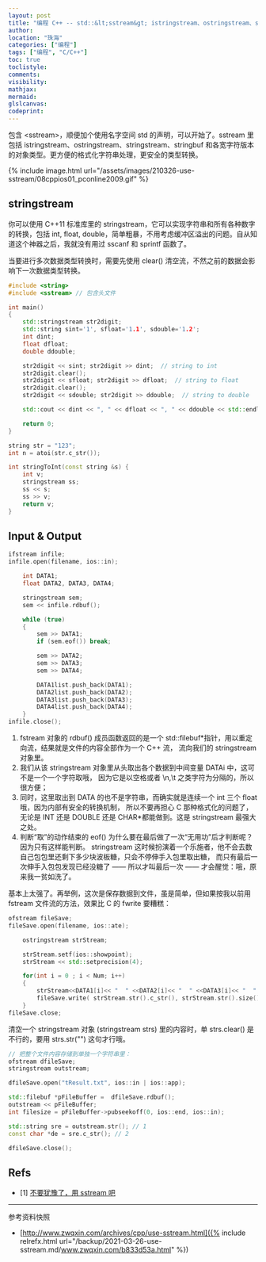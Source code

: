 ```yaml
---
layout: post
title: "编程 C++ -- std::&lt;sstream&gt; istringstream、ostringstream、stringstream"
author:
location: "珠海"
categories: ["编程"]
tags: ["编程", "C/C++"]
toc: true
toclistyle:
comments:
visibility:
mathjax:
mermaid:
glslcanvas:
codeprint:
---
```


包含 &lt;sstream&gt;，顺便加个使用名字空间 std 的声明，可以开始了。sstream 里包括 istringstream、ostringstream、stringstream、stringbuf 和各宽字符版本的对象类型。更方便的格式化字符串处理，更安全的类型转换。

{% include image.html url="/assets/images/210326-use-sstream/08cppios01_pconline2009.gif" %}


## stringstream

你可以使用 C++11 标准库里的 stringstream，它可以实现字符串和所有各种数字的转换，包括 int, float, double，简单粗暴，不用考虑缓冲区溢出的问题。自从知道这个神器之后，我就没有用过 sscanf 和 sprintf 函数了。

当要进行多次数据类型转换时，需要先使用 clear() 清空流，不然之前的数据会影响下一次数据类型转换。

```cpp
#include <string>
#include <sstream> // 包含头文件

int main()
{
    std::stringstream str2digit;
    std::string sint='1', sfloat='1.1', sdouble='1.2';
    int dint;
    float dfloat;
    double ddouble;

    str2digit << sint; str2digit >> dint;  // string to int
    str2digit.clear();
    str2digit << sfloat; str2digit >> dfloat;  // string to float
    str2digit.clear();
    str2digit << sdouble; str2digit >> ddouble;  // string to double

    std::cout << dint << ", " << dfloat << ", " << ddouble << std::endl;

    return 0;
}
```

```cpp
string str = "123";
int n = atoi(str.c_str());

int stringToInt(const string &s) {
    int v;
    stringstream ss;
    ss << s;
    ss >> v;
    return v;
}
```


## Input & Output

```cpp
ifstream infile;
infile.open(filename, ios::in);

    int DATA1;
    float DATA2, DATA3, DATA4;

    stringstream sem;
    sem << infile.rdbuf();

    while (true)
    {
        sem >> DATA1;
        if (sem.eof()) break;

        sem >> DATA2;
        sem >> DATA3;
        sem >> DATA4;

        DATA1list.push_back(DATA1);
        DATA2list.push_back(DATA2);
        DATA3list.push_back(DATA3);
        DATA4list.push_back(DATA4);
    }
infile.close();
```

1. fstream 对象的 rdbuf() 成员函数返回的是一个 std::filebuf\*指针，用以重定向流，结果就是文件的内容全部作为一个 C++ 流，
    流向我们的 stringstream 对象里。
2. 我们从该 stringstream 对象里从头取出各个数据到中间变量 DATAi 中，这可不是一个一个字符取哦，
    因为它是以空格或者 \n,\t 之类字符为分隔的，所以很方便；
3. 同时，这里取出到 DATA 的也不是字符串，而确实就是连续一个 int 三个 float 哦，因为内部有安全的转换机制，
    所以不要再担心 C 那种格式化的问题了，无论是 INT 还是 DOUBLE 还是 CHAR\*都能做到。这是 stringstream 最强大之处。
4. 判断“取”的动作结束的 eof() 为什么要在最后做了一次“无用功”后才判断呢？因为只有这样能判断。
    stringstream 这时候扮演着一个乐施者，他不会去数自己包包里还剩下多少块波板糖，只会不停伸手入包里取出糖，
    而只有最后一次伸手入包包发现已经没糖了 —— 所以才叫最后一次 —— 才会醒觉：哦，原来我一贫如洗了。

基本上太强了。再举例，这次是保存数据到文件，虽是简单，但如果按我以前用 fstream 文件流的方法，效果比 C 的 fwrite 要糟糕：

```cpp
ofstream fileSave;
fileSave.open(filename, ios::ate);

    ostringstream strStream;

    strStream.setf(ios::showpoint);
    strStream << std::setprecision(4);

    for(int i = 0 ; i < Num; i++)
    {
        strStream<<DATA1[i]<< "  " <<DATA2[i]<< "  " <<DATA3[i]<< "  " <<DATA4[i]<<endl;
        fileSave.write( strStream.str().c_str(), strStream.str().size() );
    }
fileSave.close;
```

清空一个 stringstream 对象 (stringstream strs) 里的内容时，单 strs.clear() 是不行的，要用 strs.str("") 这句才行哦。

```cpp
// 把整个文件内容存储到单独一个字符串里：
ofstream dfileSave;
stringstream outstream;

dfileSave.open("tResult.txt", ios::in | ios::app);

std::filebuf *pFileBuffer =  dfileSave.rdbuf();
outstream << pFileBuffer;
int filesize = pFileBuffer->pubseekoff(0, ios::end, ios::in);

std::string sre = outstream.str(); // 1
const char *de = sre.c_str(); // 2

dfileSave.close();
```


## Refs

- [1] [不要犹豫了，用 sstream 吧](http://www.zwqxin.com/archives/cpp/use-sstream.html)



<hr class='reviewline'/>
<p class='reviewtip'><script type='text/javascript' src='{% include relref.html url="/assets/reviewjs/blogs/2021-03-26-use-sstream.md.js" %}'></script></p>
<font class='ref_snapshot'>参考资料快照</font>

- [http://www.zwqxin.com/archives/cpp/use-sstream.html]({% include relrefx.html url="/backup/2021-03-26-use-sstream.md/www.zwqxin.com/b833d53a.html" %})
